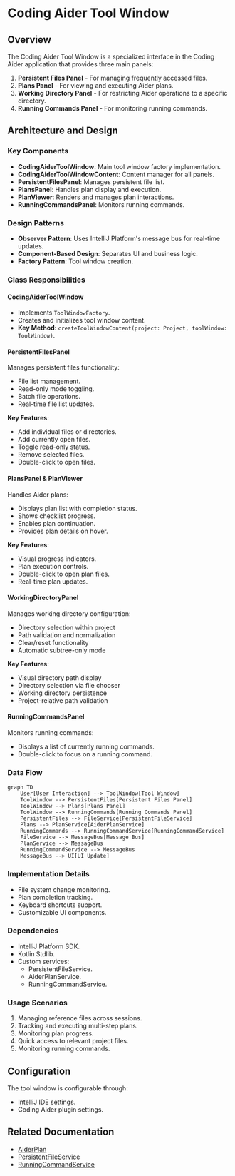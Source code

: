 # Coding Aider Tool Window

## Overview

The Coding Aider Tool Window is a specialized interface in the Coding Aider application that provides three main panels:

1. **Persistent Files Panel** - For managing frequently accessed files.
2. **Plans Panel** - For viewing and executing Aider plans.
3. **Working Directory Panel** - For restricting Aider operations to a specific directory.
4. **Running Commands Panel** - For monitoring running commands.

## Architecture and Design

### Key Components

- **CodingAiderToolWindow**: Main tool window factory implementation.
- **CodingAiderToolWindowContent**: Content manager for all panels.
- **PersistentFilesPanel**: Manages persistent file list.
- **PlansPanel**: Handles plan display and execution.
- **PlanViewer**: Renders and manages plan interactions.
- **RunningCommandsPanel**: Monitors running commands.

### Design Patterns

- **Observer Pattern**: Uses IntelliJ Platform's message bus for real-time updates.
- **Component-Based Design**: Separates UI and business logic.
- **Factory Pattern**: Tool window creation.

### Class Responsibilities

#### CodingAiderToolWindow

- Implements `ToolWindowFactory`.
- Creates and initializes tool window content.
- **Key Method**: `createToolWindowContent(project: Project, toolWindow: ToolWindow)`.

#### PersistentFilesPanel

Manages persistent files functionality:

- File list management.
- Read-only mode toggling.
- Batch file operations.
- Real-time file list updates.

**Key Features**:

- Add individual files or directories.
- Add currently open files.
- Toggle read-only status.
- Remove selected files.
- Double-click to open files.

#### PlansPanel & PlanViewer

Handles Aider plans:

- Displays plan list with completion status.
- Shows checklist progress.
- Enables plan continuation.
- Provides plan details on hover.

**Key Features**:

- Visual progress indicators.
- Plan execution controls.
- Double-click to open plan files.
- Real-time plan updates.

#### WorkingDirectoryPanel

Manages working directory configuration:
- Directory selection within project
- Path validation and normalization
- Clear/reset functionality
- Automatic subtree-only mode

**Key Features**:
- Visual directory path display
- Directory selection via file chooser
- Working directory persistence
- Project-relative path validation

#### RunningCommandsPanel

Monitors running commands:

- Displays a list of currently running commands.
- Double-click to focus on a running command.

### Data Flow

```mermaid
graph TD
    User[User Interaction] --> ToolWindow[Tool Window]
    ToolWindow --> PersistentFiles[Persistent Files Panel]
    ToolWindow --> Plans[Plans Panel]
    ToolWindow --> RunningCommands[Running Commands Panel]
    PersistentFiles --> FileService[PersistentFileService]
    Plans --> PlanService[AiderPlanService]
    RunningCommands --> RunningCommandService[RunningCommandService]
    FileService --> MessageBus[Message Bus]
    PlanService --> MessageBus
    RunningCommandService --> MessageBus
    MessageBus --> UI[UI Update]
```

### Implementation Details

- File system change monitoring.
- Plan completion tracking.
- Keyboard shortcuts support.
- Customizable UI components.

### Dependencies

- IntelliJ Platform SDK.
- Kotlin Stdlib.
- Custom services:
    - PersistentFileService.
    - AiderPlanService.
    - RunningCommandService.

### Usage Scenarios

1. Managing reference files across sessions.
2. Tracking and executing multi-step plans.
3. Monitoring plan progress.
4. Quick access to relevant project files.
5. Monitoring running commands.

## Configuration

The tool window is configurable through:

- IntelliJ IDE settings.
- Coding Aider plugin settings.

## Related Documentation

- [AiderPlan](../services/plans/AiderPlanService.kt)
- [PersistentFileService](../services/PersistentFileService.kt)
- [RunningCommandService](../services/RunningCommandService.kt)

